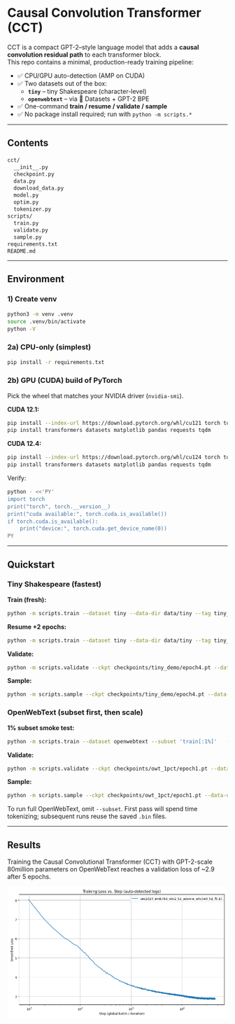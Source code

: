 # Causal Convolution Transformer (CCT)

CCT is a compact GPT-2–style language model that adds a **causal convolution residual path** to each transformer block.  
This repo contains a minimal, production-ready training pipeline:

- ✅ CPU/GPU auto-detection (AMP on CUDA)  
- ✅ Two datasets out of the box:  
  - **`tiny`** – tiny Shakespeare (character-level)  
  - **`openwebtext`** – via 🤗 Datasets + GPT-2 BPE  
- ✅ One-command **train / resume / validate / sample**  
- ✅ No package install required; run with `python -m scripts.*`

---

## Contents

```
cct/
  __init__.py
  checkpoint.py
  data.py
  download_data.py
  model.py
  optim.py
  tokenizer.py
scripts/
  train.py
  validate.py
  sample.py
requirements.txt
README.md
```

---

## Environment

### 1) Create venv

```bash
python3 -m venv .venv
source .venv/bin/activate
python -V
```

### 2a) CPU-only (simplest)

```bash
pip install -r requirements.txt
```

### 2b) GPU (CUDA) build of PyTorch

Pick the wheel that matches your NVIDIA driver (`nvidia-smi`).

**CUDA 12.1:**
```bash
pip install --index-url https://download.pytorch.org/whl/cu121 torch torchvision torchaudio
pip install transformers datasets matplotlib pandas requests tqdm
```

**CUDA 12.4:**
```bash
pip install --index-url https://download.pytorch.org/whl/cu124 torch torchvision torchaudio
pip install transformers datasets matplotlib pandas requests tqdm
```

Verify:

```bash
python - <<'PY'
import torch
print("torch", torch.__version__)
print("cuda available:", torch.cuda.is_available())
if torch.cuda.is_available():
    print("device:", torch.cuda.get_device_name(0))
PY
```

---

## Quickstart

### Tiny Shakespeare (fastest)

**Train (fresh):**
```bash
python -m scripts.train --dataset tiny --data-dir data/tiny --tag tiny_demo   --epochs 2 --seq-length 256 --n-embd 128 --n-layer 4 --n-head 4   --batch-size 16 --accum-steps 1 --lr 3e-4 --use-scheduler --grad-clip 1.0
```

**Resume +2 epochs:**
```bash
python -m scripts.train --dataset tiny --data-dir data/tiny --tag tiny_demo   --resume tiny_demo --epochs-add 2 --use-scheduler --accum-steps 1
```

**Validate:**
```bash
python -m scripts.validate --ckpt checkpoints/tiny_demo/epoch4.pt --data-dir data/tiny
```

**Sample:**
```bash
python -m scripts.sample --ckpt checkpoints/tiny_demo/epoch4.pt --data-dir data/tiny   --seq-length 256 --prompt "To be, or not to be,"   --temperature 0.8 --top-k 50 --top-p 0.9 --max-new-tokens 200
```

### OpenWebText (subset first, then scale)

**1% subset smoke test:**
```bash
python -m scripts.train --dataset openwebtext --subset 'train[:1%]'   --data-dir data/owt_1pct --tag owt_1pct   --epochs 1 --seq-length 256   --n-embd 256 --n-layer 6 --n-head 8   --batch-size 8 --accum-steps 1 --lr 3e-4   --use-scheduler --grad-clip 1.0
```

**Validate:**
```bash
python -m scripts.validate --ckpt checkpoints/owt_1pct/epoch1.pt --data-dir data/owt_1pct
```

**Sample:**
```bash
python -m scripts.sample --ckpt checkpoints/owt_1pct/epoch1.pt --data-dir data/owt_1pct   --prompt "The purpose of life is" --max-new-tokens 120 --temperature 0.9 --top-p 0.9
```

To run full OpenWebText, omit `--subset`. First pass will spend time tokenizing; subsequent runs reuse the saved `.bin` files.

---

## Results

Training the Causal Convolutional Transformer (CCT) with GPT-2-scale 80million parameters on OpenWebText reaches a validation loss of ~2.9 after 5 epochs.

![Training Loss Curve](assets/loss.png)
